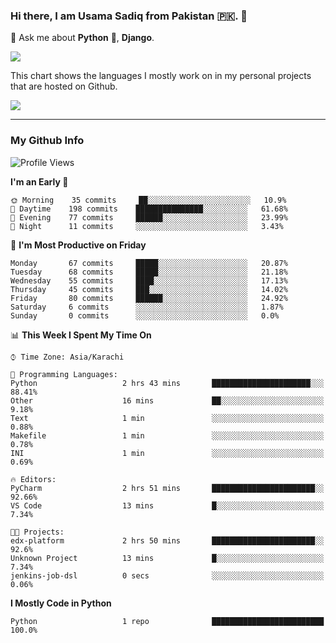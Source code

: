 ### Hi there, I am Usama Sadiq from Pakistan 🇵🇰. 👋

💬 Ask me about **Python** 🐍, **Django**. <!-- , Testing, Docker, Jenkins Automation, -->

<!--  
🗣 I love to talk about
  - Automating day-to-day stuff using Python
  - **Urdu Literature** 📚, **Anime** 💻, **Manga** 📜, **Light Novels** 📜, **Comics** 📱.  
-->

<img align="center" src="https://github-readme-stats.vercel.app/api?username=UsamaSadiq&custom_title=My Stats&show_icons=true&theme=dark&count_private=true&include_all_commits=true" />

This chart shows the languages I mostly work on in my personal projects that are hosted on Github.

<img align="center" src="https://github-readme-stats.vercel.app/api/top-langs/?username=UsamaSadiq&langs_count=10&layout=compact" />

--- 
### My Github Info
<!--START_SECTION:waka-->
![Profile Views](http://img.shields.io/badge/Profile%20Views-0-blue)

**I'm an Early 🐤** 

```text
🌞 Morning    35 commits     ██░░░░░░░░░░░░░░░░░░░░░░░   10.9% 
🌆 Daytime    198 commits    ███████████████░░░░░░░░░░   61.68% 
🌃 Evening    77 commits     ██████░░░░░░░░░░░░░░░░░░░   23.99% 
🌙 Night      11 commits     ░░░░░░░░░░░░░░░░░░░░░░░░░   3.43%

```
📅 **I'm Most Productive on Friday** 

```text
Monday       67 commits     █████░░░░░░░░░░░░░░░░░░░░   20.87% 
Tuesday      68 commits     █████░░░░░░░░░░░░░░░░░░░░   21.18% 
Wednesday    55 commits     ████░░░░░░░░░░░░░░░░░░░░░   17.13% 
Thursday     45 commits     ███░░░░░░░░░░░░░░░░░░░░░░   14.02% 
Friday       80 commits     ██████░░░░░░░░░░░░░░░░░░░   24.92% 
Saturday     6 commits      ░░░░░░░░░░░░░░░░░░░░░░░░░   1.87% 
Sunday       0 commits      ░░░░░░░░░░░░░░░░░░░░░░░░░   0.0%

```


📊 **This Week I Spent My Time On** 

```text
⌚︎ Time Zone: Asia/Karachi

💬 Programming Languages: 
Python                   2 hrs 43 mins       ██████████████████████░░░   88.41% 
Other                    16 mins             ██░░░░░░░░░░░░░░░░░░░░░░░   9.18% 
Text                     1 min               ░░░░░░░░░░░░░░░░░░░░░░░░░   0.88% 
Makefile                 1 min               ░░░░░░░░░░░░░░░░░░░░░░░░░   0.78% 
INI                      1 min               ░░░░░░░░░░░░░░░░░░░░░░░░░   0.69%

🔥 Editors: 
PyCharm                  2 hrs 51 mins       ███████████████████████░░   92.66% 
VS Code                  13 mins             █░░░░░░░░░░░░░░░░░░░░░░░░   7.34%

🐱‍💻 Projects: 
edx-platform             2 hrs 50 mins       ███████████████████████░░   92.6% 
Unknown Project          13 mins             █░░░░░░░░░░░░░░░░░░░░░░░░   7.34% 
jenkins-job-dsl          0 secs              ░░░░░░░░░░░░░░░░░░░░░░░░░   0.06%

```

**I Mostly Code in Python** 

```text
Python                   1 repo              █████████████████████████   100.0%

```



<!--END_SECTION:waka-->
<!--
**UsamaSadiq/UsamaSadiq** is a ✨ _special_ ✨ repository because its `README.md` (this file) appears on your GitHub profile.

Here are some ideas to get you started:

- 🔭 I’m currently working on ...
- 🌱 I’m currently learning ...
- 👯 I’m looking to collaborate on ...
- 🤔 I’m looking for help with ...
- 📫 How to reach me: ...
- 😄 Pronouns: ...
- ⚡ Fun fact: ...
-->
